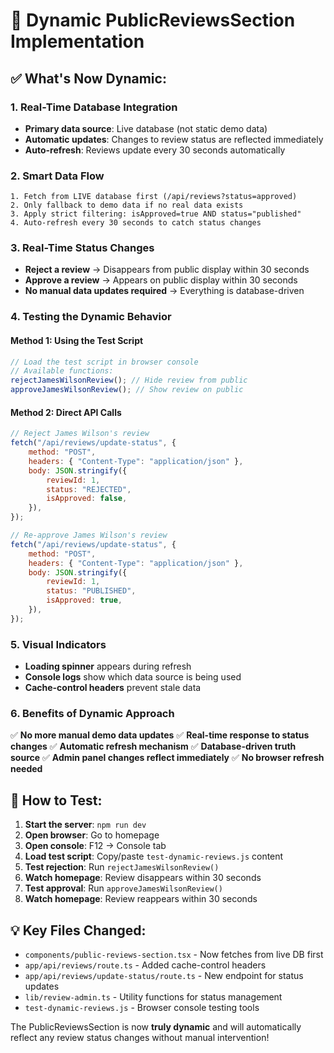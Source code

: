 # 🚀 Dynamic PublicReviewsSection Implementation

## ✅ **What's Now Dynamic:**

### **1. Real-Time Database Integration**

-   **Primary data source**: Live database (not static demo data)
-   **Automatic updates**: Changes to review status are reflected immediately
-   **Auto-refresh**: Reviews update every 30 seconds automatically

### **2. Smart Data Flow**

```
1. Fetch from LIVE database first (/api/reviews?status=approved)
2. Only fallback to demo data if no real data exists
3. Apply strict filtering: isApproved=true AND status="published"
4. Auto-refresh every 30 seconds to catch status changes
```

### **3. Real-Time Status Changes**

-   **Reject a review** → Disappears from public display within 30 seconds
-   **Approve a review** → Appears on public display within 30 seconds
-   **No manual data updates required** → Everything is database-driven

### **4. Testing the Dynamic Behavior**

#### **Method 1: Using the Test Script**

```javascript
// Load the test script in browser console
// Available functions:
rejectJamesWilsonReview(); // Hide review from public
approveJamesWilsonReview(); // Show review on public
```

#### **Method 2: Direct API Calls**

```javascript
// Reject James Wilson's review
fetch("/api/reviews/update-status", {
    method: "POST",
    headers: { "Content-Type": "application/json" },
    body: JSON.stringify({
        reviewId: 1,
        status: "REJECTED",
        isApproved: false,
    }),
});

// Re-approve James Wilson's review
fetch("/api/reviews/update-status", {
    method: "POST",
    headers: { "Content-Type": "application/json" },
    body: JSON.stringify({
        reviewId: 1,
        status: "PUBLISHED",
        isApproved: true,
    }),
});
```

### **5. Visual Indicators**

-   **Loading spinner** appears during refresh
-   **Console logs** show which data source is being used
-   **Cache-control headers** prevent stale data

### **6. Benefits of Dynamic Approach**

✅ **No more manual demo data updates**
✅ **Real-time response to status changes**
✅ **Automatic refresh mechanism**
✅ **Database-driven truth source**
✅ **Admin panel changes reflect immediately**
✅ **No browser refresh needed**

## 🎯 **How to Test:**

1. **Start the server**: `npm run dev`
2. **Open browser**: Go to homepage
3. **Open console**: F12 → Console tab
4. **Load test script**: Copy/paste `test-dynamic-reviews.js` content
5. **Test rejection**: Run `rejectJamesWilsonReview()`
6. **Watch homepage**: Review disappears within 30 seconds
7. **Test approval**: Run `approveJamesWilsonReview()`
8. **Watch homepage**: Review reappears within 30 seconds

## 💡 **Key Files Changed:**

-   `components/public-reviews-section.tsx` - Now fetches from live DB first
-   `app/api/reviews/route.ts` - Added cache-control headers
-   `app/api/reviews/update-status/route.ts` - New endpoint for status updates
-   `lib/review-admin.ts` - Utility functions for status management
-   `test-dynamic-reviews.js` - Browser console testing tools

The PublicReviewsSection is now **truly dynamic** and will automatically reflect any review status changes without manual intervention!

